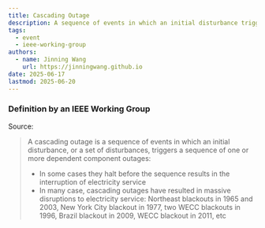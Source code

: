 ```yaml
---
title: Cascading Outage
description: A sequence of events in which an initial disturbance triggers dependent component outages.
tags:
  - event
  - ieee-working-group
authors:
  - name: Jinning Wang
    url: https://jinningwang.github.io
date: 2025-06-17
lastmod: 2025-06-20
---
```


### Definition by an IEEE Working Group

Source: <d-cite key="ieee2014cascading"></d-cite>

> A cascading outage is a sequence of events in which an initial disturbance, or a set of disturbances, triggers a sequence of one or more dependent component outages:
>
> - In some cases they halt before the sequence results in the interruption of electricity service
> - In many case, cascading outages have resulted in massive disruptions to electricity service: Northeast blackouts in 1965 and 2003, New York City blackout in 1977, two WECC blackouts in 1996, Brazil blackout in 2009, WECC blackout in 2011, etc
